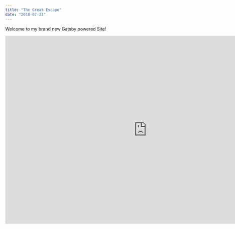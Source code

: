 ```yaml
---
title: "The Great Escape"
date: "2018-07-23"
---
```


Welcome to my brand new Gatsby powered Site!


<iframe width="900" 
        height="600" 
        src="https://giphy.com/gifs/GCLlQnV7wzKLu/html5" frameborder="0" 
        allowfullscreen
>
</iframe>
